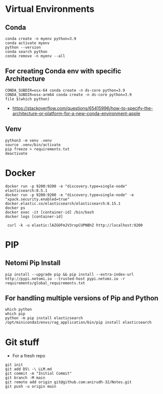 # Virtual Environments

## Conda 

```
conda create -n myenv python=3.9
conda activate myenv
python --version
conda search python
conda remove -n myenv --all
```

## For creating Conda env with specific Architecture

```
CONDA_SUBDIR=osx-64 conda create -n ds-core python=3.9
CONDA_SUBDIR=osx-arm64 conda create -n ds-core python=3.9
file $(which python)
```
* https://stackoverflow.com/questions/65415996/how-to-specify-the-architecture-or-platform-for-a-new-conda-environment-apple

## Venv

```
python3 -m venv .venv
source .venv/bin/activate
pip freeze > requirements.txt
deactivate
```

# Docker

```
docker run -p 9200:9200 -e "discovery.type=single-node" elasticsearch:8.5.1
docker run -p 9200:9200 -e "discovery.type=single-node" -e "xpack.security.enabled=true" docker.elastic.co/elasticsearch/elasticsearch:8.15.1
docker ps
docker exec -it [container-id] /bin/bash
docker logs [container-id]

 curl -k -u elastic:lAZGOFmJV3rxpCUPNBhZ http://localhost:9200
```
# PIP
## Netomi Pip Install

```
pip install --upgrade pip && pip install --extra-index-url http://pypi.netomi.io --trusted-host pypi.netomi.io -r requirements/global_requirements.txt
```

## For handling multiple versions of Pip and Python

```
which python
which pip
python -m pip install elasticsearch
/opt/miniconda3/envs/rag_application/bin/pip install elasticsearch
```

# Git stuff

* For a fresh repo

```
git init
git add DS\ -\ LLM.md 
git commit -m "Initial Commit" 
git branch -M main  
git remote add origin git@github.com:anirudh-32/Notes.git
git push -u origin main
```